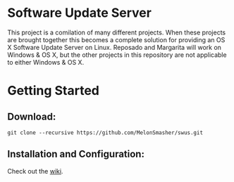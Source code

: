 # Software Update Server

This project is a comilation of many different projects. When these projects are brought together this becomes a complete solution for providing an OS X Software Update Server on Linux. Reposado and Margarita will work on Windows & OS X, but the other projects in this repository are not applicable to either Windows & OS X.

# Getting Started


## Download:

```shell
git clone --recursive https://github.com/MelonSmasher/swus.git
```

## Installation and Configuration:

Check out the [wiki](https://github.com/MelonSmasher/swus/wiki).
